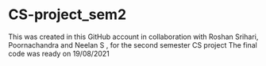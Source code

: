 # CS-project_sem2
This was created in this GitHub account in collaboration with Roshan Srihari, Poornachandra and Neelan S , for the second semester CS project
The final code was ready on 19/08/2021
